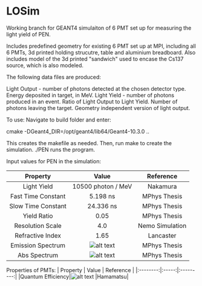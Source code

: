 # LOSim

Working branch for GEANT4 simulaiton of 6 PMT set up for measuring the light yield of PEN.

Includes predefined geometry for existing 6 PMT set up at MPI, including all 6 PMTs, 3d printed holding strucutre, table and aluminium breadboard.
Also includes model of the 3d printed "sandwich" used to encase the Cs137 source, which is also modeled.

The following data files are produced:

Light Output - number of photons detected at the chosen detector type.
Energy deposited in target, in MeV.
Light Yield - number of photons produced in an event.
Ratio of Light Output to Light Yield.
Number of photons leaving the target. Geometry independent version of light output.

To use: Navigate to build folder and enter:

cmake -DGeant4_DIR=/opt/geant4/lib64/Geant4-10.3.0 ..

This creates the makefile as needed. Then, run make to create the simulation. ./PEN runs the program.

Input values for PEN in the simulation:

| Property | Value | Reference |
|:--------:|:-----:|:---------:|
|Light Yield|10500 photon / MeV|Nakamura|
|Fast Time Constant| 5.198 ns | MPhys Thesis|
|Slow Time Constant| 24.336 ns | MPhys Thesis|
|Yield Ratio|0.05| MPhys Thesis|
|Resolution Scale | 4.0 | Nemo Simulation|
|Refractive Index | 1.65 | Lancaster|
|Emission Spectrum |![alt text](https://github.com/ConnorHayward/PENSimulation/blob/PMTSimulation/input_files/images/pen_ems.png "Emission Spectrum") | MPhys Thesis|
|Abs Spectrum | ![alt text](https://github.com/ConnorHayward/PENSimulation/blob/PMTSimulation/input_files/images/pen_abs.png "Absorption Spectrum") | MPhys Thesis|

Properties of PMTs:
| Property | Value | Reference |
|:--------:|:-----:|:---------:|
|Quantum Efficiency|![alt text](https://github.com/ConnorHayward/PENSimulation/blob/PMTSimulation/input_files/images/pmt_qe.png "QE Spectrum") |Hamamatsu|




